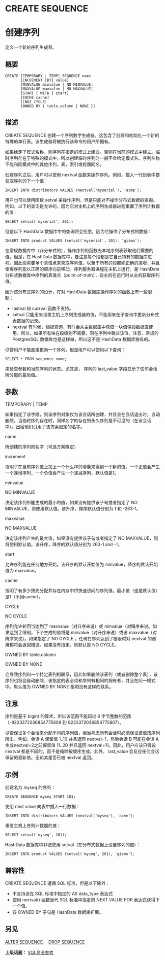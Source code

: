 # CREATE SEQUENCE

# 创建序列

定义一个新的序列生成器。

## 概要

```
CREATE [TEMPORARY | TEMP] SEQUENCE name
       [INCREMENT [BY] value] 
       [MINVALUE minvalue | NO MINVALUE] 
       [MAXVALUE maxvalue | NO MAXVALUE] 
       [START [ WITH ] start] 
       [CACHE cache] 
       [[NO] CYCLE] 
       [OWNED BY { table.column | NONE }]
```

## 描述

CREATE SEQUENCE 创建一个序列数字生成器。这包含了创建和初始化一个新的特殊的单行表。该生成器将被执行该命令的用户所拥有。

如果给定了模式名称，则序列在指定的模式上建立。否则在当前的模式中建立。临时序列存在于特殊的模式中，所以创建临时序列时一般不会给定模式名。序列名称不能和同模式中的其他序列，表，索引或视图同名。

创建序列之后，用户可以使用 nextval 函数来操作序列。例如，插入一行到表中要获取序列的下一个值：

```
INSERT INTO distributors VALUES (nextval('myserial'), 'acme');
```

用户也可以使用函数 setval 来操作序列，但是只能对不操作分布式数据的查询。例如，以下的查询是允许的，因为它对主机上的序列生成器进程重置了序列计数器的值：

```
SELECT setval('myserial', 201);
```

但是以下 HashData 数据库中的查询将会拒绝，因为它操作了分布式的数据：

```
INSERT INTO product VALUES (setval('myserial', 201), 'gizmo');
```

在常规数据库中（非分布式的），操作序列的函数去本地序列表获取他们需要的值。但是，在 HashData 数据库中，要注意每个段都是它自己特有的数据库进程。因此段需要单个真值点来获取序列值，以至于所有的段都能正确的递增，并且使得序列能以正确的顺序向前移动。序列服务器进程在主机上运行，是 HashData 分布式数据库中序列的真值点（point-of-truth），段主机在运行时从主机获取序列值。

因为该分布式序列的设计，在对 HashData 数据库操作序列的函数上有一些限制：

* lastval 和 currval 函数不支持。
* setval 只能用来设置主机上序列生成器的值，不能用来在子查询中更新分布式表数据的记录。
* nextval 有时候，根据查询，有时会从主数据库中获取一块值供段数据库使用。所以，如果所有块在段级别不需要，则在序列中跳过该值。注意，常规的 PostgresSQL 数据库也是这样做，所以这不是 HashData 数据库独有的。

尽管用户不能直接更新一个序列，但是用户可以使用以下查询：

```
SELECT * FROM sequence_name;
```

来检查参数和当前序列的状态。尤其是， 序列的 last\_value 字段显示了任何会话所分配的最后值。

## 参数

TEMPORARY \| TEMP

如果指定了该字段，则该序列对象仅为该会话所创建，并且会在会话退出时，自动删除。当临时序列存在时，同样名字的存在的永久序列是不可见的（在该会话中）。出给他们引用了该方案限定的名字。

name

所创建的序列的名字（可选方案限定）

increment

指明了在当前序列值上加上一个什么样的增量来得到一个新的值。一个正值会产生一个递增序列，一个负值会产生一个递减序列，默认值是1。

minvalue

NO MINVALUE

决定该序列所能生成的最小的值，如果没有提供该子句或者指定了 NO MINVALUE，则使用默认值。该升序，降序默认值分别为 1 和 -263-1。

maxvalue

NO MAXVALUE

决定该序列产生的最大值，如果没有提供该子句或者指定了 NO MAXVALUE，则将使用默认值。该升序，降序的默认值分别为 263-1 and -1。

start

允许序列能在任何地方开始，该升序的默认开始值为 minvalue，降序的默认开始值为 maxvalue。

cache

指明了有多少预先分配并存在内存中供快速访问的序列值。最小值（也是默认值）是1（不用cache）。

CYCLE

NO CYCLE

序列允许轮回当达到了 maxvalue（对升序来说）或 minvalue（对降序来说。如果达到了限制，下个生成的值将是 minvalue（对升序来说）或者 maxvalue（对降序来说）。如果指定了 NO CYCLE ，任何在序列达到了极限时对 nextval 的调用都将会返回错误。如果没有指定，则默认是 NO CYCLE。

OWNED BY table.column

OWNED BY NONE

会导致序列和一个特定表列相联系，因此如果删除该表列（或者删除整个表），该序列也将会自动删除，该指定的表必须和序列有相同的拥有者，并且在同一模式中。默认值为 OWNED BY NONE 指明没有这样的联系。

## 注意

序列是基于 bigint 的算术，所以该范围不能超过 8 字节整数的范围（-9223372036854775808 到 9223372036854775807）。

尽管保证多个会话来分配不同的序列值，但当考虑所有会话时必须保证该值按序列所出。例如，会话 A 保留值 1..10 并且返回 nextval=1，然后会话 B 可能在会话 A 生成nextval=2之前保留值 11..20 并且返回 nextval=11。因此，用户应该只假设 nextval 都是不同的，而不是纯粹按顺序生成。此外， last\_value 会反应任何会话保留的最新值。无论其是否已被 nextval 返回。

## 示例

创建名为 myseq 的序列：

```
CREATE SEQUENCE myseq START 101;
```

使用 next value 向表中插入一行数据：

```
INSERT INTO distributors VALUES (nextval('myseq'), 'acme');
```

重置主机上序列计数器的值：

```
SELECT setval('myseq', 201);
```

HashData 数据库中非法使用 setval（在分布式数据上设置序列的值）：

```
INSERT INTO product VALUES (setval('myseq', 201), 'gizmo');
```

## 兼容性

CREATE SEQUENCE 遵循 SQL 标准，但是以下除外：

* 不支持该在 SQL 标准中指定的 AS data\_type 表达式
* 使用 nextval\(\) 函数替代 SQL 标准中指定的 NEXT VALUE FOR 表达式获得下一个值。
* 该 OWNED BY 子句是 HashData 数据库扩展。

## 另见

[ALTER SEQUENCE](./alter-sequence.md)， [DROP SEQUENCE](./drop-sequence.md)

**上级话题：** [SQL命令参考](./README.md)

